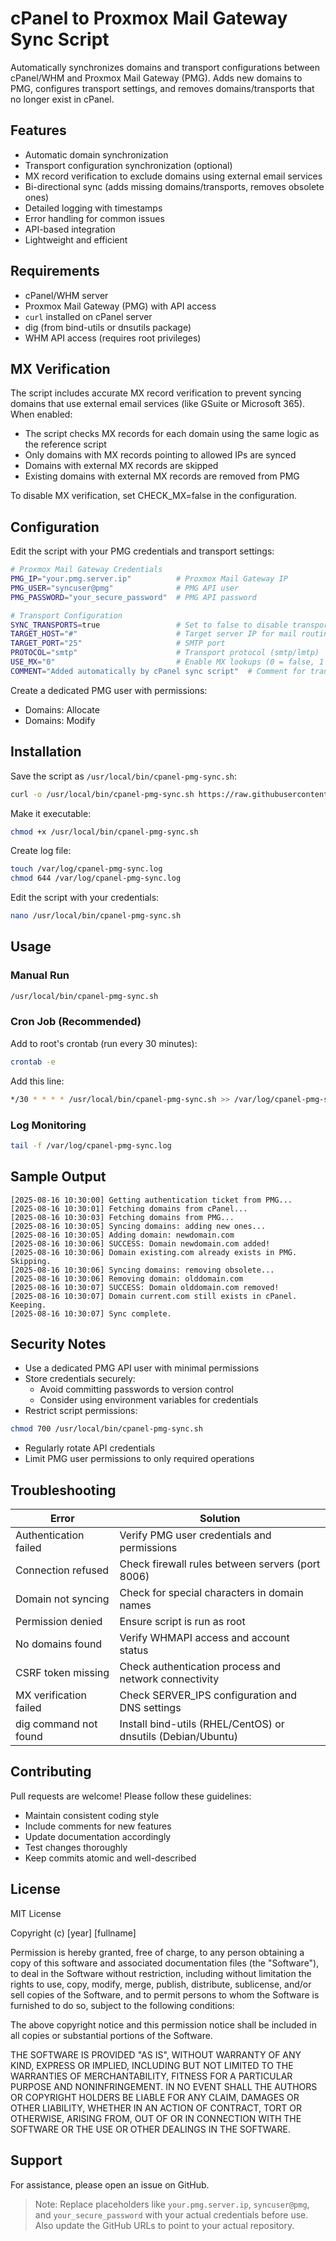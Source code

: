 # cPanel to Proxmox Mail Gateway Sync Script

Automatically synchronizes domains and transport configurations between cPanel/WHM and Proxmox Mail Gateway (PMG). Adds new domains to PMG, configures transport settings, and removes domains/transports that no longer exist in cPanel.

## Features

- Automatic domain synchronization
- Transport configuration synchronization (optional)
- MX record verification to exclude domains using external email services
- Bi-directional sync (adds missing domains/transports, removes obsolete ones)
- Detailed logging with timestamps
- Error handling for common issues
- API-based integration
- Lightweight and efficient

## Requirements

- cPanel/WHM server
- Proxmox Mail Gateway (PMG) with API access
- `curl` installed on cPanel server
- dig (from bind-utils or dnsutils package)
- WHM API access (requires root privileges)


## MX Verification

The script includes accurate MX record verification to prevent syncing domains that use external email services (like GSuite or Microsoft 365). When enabled:

- The script checks MX records for each domain using the same logic as the reference script
- Only domains with MX records pointing to allowed IPs are synced
- Domains with external MX records are skipped
- Existing domains with external MX records are removed from PMG

To disable MX verification, set CHECK_MX=false in the configuration.

## Configuration

Edit the script with your PMG credentials and transport settings:

```bash
# Proxmox Mail Gateway Credentials
PMG_IP="your.pmg.server.ip"          # Proxmox Mail Gateway IP
PMG_USER="syncuser@pmg"              # PMG API user
PMG_PASSWORD="your_secure_password"  # PMG API password

# Transport Configuration
SYNC_TRANSPORTS=true                 # Set to false to disable transport synchronization
TARGET_HOST="#"                      # Target server IP for mail routing
TARGET_PORT="25"                     # SMTP port
PROTOCOL="smtp"                      # Transport protocol (smtp/lmtp)
USE_MX="0"                           # Enable MX lookups (0 = false, 1 = true)
COMMENT="Added automatically by cPanel sync script"  # Comment for transport entries
```

Create a dedicated PMG user with permissions:

- Domains: Allocate
- Domains: Modify

## Installation

Save the script as `/usr/local/bin/cpanel-pmg-sync.sh`:

```bash
curl -o /usr/local/bin/cpanel-pmg-sync.sh https://raw.githubusercontent.com/JrZavaschi/cpanel-to-pmg-domains-sync/main/cpanel-pmg-sync.sh
```

Make it executable:

```bash
chmod +x /usr/local/bin/cpanel-pmg-sync.sh
```

Create log file:

```bash
touch /var/log/cpanel-pmg-sync.log
chmod 644 /var/log/cpanel-pmg-sync.log
```

Edit the script with your credentials:

```bash
nano /usr/local/bin/cpanel-pmg-sync.sh
```

## Usage

### Manual Run

```bash
/usr/local/bin/cpanel-pmg-sync.sh
```

### Cron Job (Recommended)

Add to root's crontab (run every 30 minutes):

```bash
crontab -e
```

Add this line:

```bash
*/30 * * * * /usr/local/bin/cpanel-pmg-sync.sh >> /var/log/cpanel-pmg-sync.log 2>&1
```

### Log Monitoring

```bash
tail -f /var/log/cpanel-pmg-sync.log
```

## Sample Output

```text
[2025-08-16 10:30:00] Getting authentication ticket from PMG...
[2025-08-16 10:30:01] Fetching domains from cPanel...
[2025-08-16 10:30:03] Fetching domains from PMG...
[2025-08-16 10:30:05] Syncing domains: adding new ones...
[2025-08-16 10:30:05] Adding domain: newdomain.com
[2025-08-16 10:30:06] SUCCESS: Domain newdomain.com added!
[2025-08-16 10:30:06] Domain existing.com already exists in PMG. Skipping.
[2025-08-16 10:30:06] Syncing domains: removing obsolete...
[2025-08-16 10:30:06] Removing domain: olddomain.com
[2025-08-16 10:30:07] SUCCESS: Domain olddomain.com removed!
[2025-08-16 10:30:07] Domain current.com still exists in cPanel. Keeping.
[2025-08-16 10:30:07] Sync complete.
```

## Security Notes

- Use a dedicated PMG API user with minimal permissions
- Store credentials securely:
  - Avoid committing passwords to version control
  - Consider using environment variables for credentials
- Restrict script permissions:

```bash
chmod 700 /usr/local/bin/cpanel-pmg-sync.sh
```

- Regularly rotate API credentials
- Limit PMG user permissions to only required operations

## Troubleshooting

| Error                   | Solution                                                     |
|------------------------|--------------------------------------------------------------|
| Authentication failed  | Verify PMG user credentials and permissions                  |
| Connection refused     | Check firewall rules between servers (port 8006)             |
| Domain not syncing     | Check for special characters in domain names                 |
| Permission denied      | Ensure script is run as root                                 |
| No domains found       | Verify WHMAPI access and account status                      |
| CSRF token missing     | Check authentication process and network connectivity        |
| MX verification failed | Check SERVER_IPS configuration and DNS settings              |
| dig command not found  | Install bind-utils (RHEL/CentOS) or dnsutils (Debian/Ubuntu) | 

## Contributing

Pull requests are welcome! Please follow these guidelines:

- Maintain consistent coding style
- Include comments for new features
- Update documentation accordingly
- Test changes thoroughly
- Keep commits atomic and well-described

## License

MIT License

Copyright (c) [year] [fullname]

Permission is hereby granted, free of charge, to any person obtaining a copy
of this software and associated documentation files (the "Software"), to deal
in the Software without restriction, including without limitation the rights
to use, copy, modify, merge, publish, distribute, sublicense, and/or sell
copies of the Software, and to permit persons to whom the Software is
furnished to do so, subject to the following conditions:

The above copyright notice and this permission notice shall be included in all
copies or substantial portions of the Software.

THE SOFTWARE IS PROVIDED "AS IS", WITHOUT WARRANTY OF ANY KIND, EXPRESS OR
IMPLIED, INCLUDING BUT NOT LIMITED TO THE WARRANTIES OF MERCHANTABILITY,
FITNESS FOR A PARTICULAR PURPOSE AND NONINFRINGEMENT. IN NO EVENT SHALL THE
AUTHORS OR COPYRIGHT HOLDERS BE LIABLE FOR ANY CLAIM, DAMAGES OR OTHER
LIABILITY, WHETHER IN AN ACTION OF CONTRACT, TORT OR OTHERWISE, ARISING FROM,
OUT OF OR IN CONNECTION WITH THE SOFTWARE OR THE USE OR OTHER DEALINGS IN THE
SOFTWARE.

## Support

For assistance, please open an issue on GitHub.

> Note: Replace placeholders like `your.pmg.server.ip`, `syncuser@pmg`, and `your_secure_password` with your actual credentials before use. Also update the GitHub URLs to point to your actual repository.
